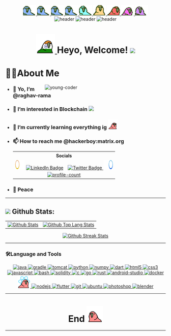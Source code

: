 <div id="parrot-wave" align="center">
  <a href="#">
    <img src="https://github.com/jmhobbs/cultofthepartyparrot.com/blob/main/parrots/wave1parrot.gif" width="40px"/>
  </a>
  <a href="#">
    <img src="https://github.com/jmhobbs/cultofthepartyparrot.com/blob/main/parrots/wave2parrot.gif" width="40px"/>
  </a>
  <a href="#">
    <img src="https://github.com/jmhobbs/cultofthepartyparrot.com/blob/main/parrots/wave3parrot.gif" width="40px"/>
  </a>
  <a href="#">
    <img src="https://github.com/jmhobbs/cultofthepartyparrot.com/blob/main/parrots/wave4parrot.gif" width="40px"/>
  </a>
  <a href="#">
    <img src="https://github.com/jmhobbs/cultofthepartyparrot.com/blob/main/parrots/wave5parrot.gif" width="40px"/>
  </a>
  <a href="#">
    <img src="https://github.com/jmhobbs/cultofthepartyparrot.com/blob/main/parrots/wave6parrot.gif" width="40px"/>
  </a>
  <a href="#">
    <img src="https://github.com/jmhobbs/cultofthepartyparrot.com/blob/main/parrots/wave7parrot.gif" width="40px"/>
  </a>
  <a href="#">
    <img src="https://github.com/jmhobbs/cultofthepartyparrot.com/blob/main/parrots/wave8parrot.gif" width="40px"/>
  </a>
  <a href="#">
    <img src="https://github.com/jmhobbs/cultofthepartyparrot.com/blob/main/parrots/wave9parrot.gif" width="40px"/>
  </a>
</div>
<div id="header" align="center">

  <img alt="header" src="https://media.giphy.com/media/26xBwdNu2t2asNaww/giphy.gif" width="280px" height="250px"/>
  <img alt="header" src="https://media.giphy.com/media/VTtANKl0beDFQRLDTh/giphy.gif" width="250px"/>
  <img alt="header" src="https://media.giphy.com/media/26xBwdNu2t2asNaww/giphy.gif" width="280px" height="250px"/>
</div>

<div id="greet" align="center">
  <h1>
      <a href="#">
        <img src="https://github.com/jmhobbs/cultofthepartyparrot.com/blob/main/flags/hd/indiaparrot.gif" width="60px"/>
      </a>
    Heyo, Welcome!
      <a href="#">
        <img src="https://media.giphy.com/media/hvRJCLFzcasrR4ia7z/giphy.gif" width="40px"/>
      </a>
  </h1>
</div>

# :man_technologist:About Me
<img align="right" src="https://user-images.githubusercontent.com/91389059/195725622-98f47da8-c666-4072-8aaa-dca8e3b112ac.png" alt="young-coder" width="380px"/>

<ul>
<h3><li>👋 Yo, I’m @raghav-rama</li></h3>
<h3><li>👀 I’m interested in Blockchain <a href="#"><img src="https://cultofthepartyparrot.com/parrots/ethparrot.gif" width="40px"/></a></li></h3>
<h3><li>🌱 I’m currently learning everything ig <a href="#"><img src="https://github.com/jmhobbs/cultofthepartyparrot.com/blob/main/parrots/hd/partyparrot.gif" width="30px"/></a></li></h3>
<h3><li>📫 How to reach me @hackerboy:matrix.org</li></h3>
<table>
  <tr>
    <th colspan="2">Socials</th>
  </tr>
    <tr>
      <td><a href="#"><img src="https://github.com/jmhobbs/cultofthepartyparrot.com/blob/main/parrots/hd/reverseportalorangeparrot.gif" width="30px"/></a>
        <a href="https://www.linkedin.com/in/ritviksingh258/" target="_blank">
        <img src="https://img.shields.io/badge/LinkedIn-blue?style=for-the-badge&logo=linkedin&logoColor=white" alt="LinkedIn Badge"/>
      </a></td>
      <td><a href="https://twitter.com/Raghav__Rama/" target="_blank">
        <img src="https://img.shields.io/badge/Twitter-blue?style=for-the-badge&logo=twitter&logoColor=white" alt="Twitter Badge"/>
        </a>
        <a href="#"><img src="https://github.com/jmhobbs/cultofthepartyparrot.com/blob/main/parrots/hd/reverseportalblueparrot.gif" width="30px"/></a></td>
    </tr>
    <tr>
      <td colspan="2" align="center"><a href="#">
        <img src="https://komarev.com/ghpvc/?username=raghav-rama&style=flat-square&color=blue" alt="profile-count"/>
      </a></td>
    </tr>
</table>
<h3><li>🙏 Peace</li></h3>
</ul>

---
## <img src="https://media.giphy.com/media/WUlplcMpOCEmTGBtBW/giphy.gif" width="40"> Github Stats:

<div id="github-stats" align="center">
    <table>
    <tr border="0px">
    <td>
      <a href="https://github.com/raghav-rama">
        <img src="https://readme-stats-raghav-rama.vercel.app/api?username=raghav-rama&theme=github_dark&show_icons=true&border_radius=25&bg_color=0,161b22,0d1117" alt="Github Stats">
      </a></td>
    <td>
      <a href="https://github.com/raghav-rama">
        <img src="https://readme-stats-raghav-rama.vercel.app/api/top-langs/?username=raghav-rama&layout=compact&theme=github_dark&border_radius=25&bg_color=0,161b22,0d1117" alt="Github Top Lang Stats">
      </a></td>
    </tr>
    </table>
    <a href="https://github.com/raghav-rama">
        <img src="https://github-readme-streak-stats.herokuapp.com?user=raghav-rama&theme=github-dark-blue&border_radius=25&date_format=j%20M%5B%20Y%5D" alt="Github Streak Stats">
    </a>
</div>

---
### :hammer_and_wrench:Language and Tools
<div id="technologies" align="center">
    <a href="https://www.java.com" target="_blank">
        <img src="https://cdn.jsdelivr.net/gh/devicons/devicon/icons/java/java-original.svg" alt="java" height=40px width=40px/>
    </a>
    <a href="https://gradle.org" target="_blank">
        <img src="https://cdn.jsdelivr.net/gh/devicons/devicon/icons/gradle/gradle-plain.svg" alt="gradle" height=40px width=40px/>
    </a>
    <a href="https://tomcat.apache.org" target="_blank">
        <img src="https://cdn.jsdelivr.net/gh/devicons/devicon/icons/tomcat/tomcat-original.svg" alt="tomcat" height=40px width=40px/>
    </a>
    <a href="https://www.python.org" target="_blank">
        <img src="https://cdn.jsdelivr.net/gh/devicons/devicon/icons/python/python-original.svg" alt="python" height=40px width=40px/>
    </a>
    <a href="https://numpy.org" target="_blank">
        <img src="https://cdn.jsdelivr.net/gh/devicons/devicon/icons/numpy/numpy-original.svg" alt="numpy" height=40px width=40px/>
    </a>
    <a href="https://dart.dev/" target="_blank">
        <img src="https://cdn.jsdelivr.net/gh/devicons/devicon/icons/dart/dart-original.svg" alt="dart" height=40px width=40px/>
    </a>
    <a href="#" target="_blank">
        <img src="https://cdn.jsdelivr.net/gh/devicons/devicon/icons/html5/html5-original.svg" alt="html5" height=40px width=40px/>
    </a>
    <a href="#" target="_blank">
        <img src="https://cdn.jsdelivr.net/gh/devicons/devicon/icons/css3/css3-original.svg" alt="css3" height=40px width=40px/>
    </a>
    <a href="#" target="_blank">
        <img src="https://cdn.jsdelivr.net/gh/devicons/devicon/icons/javascript/javascript-original.svg" alt="javascript" height=40px width=40px/>
    </a>
    <a href="https://www.gnu.org/software/bash" target="_blank">
        <img src="https://cdn.jsdelivr.net/gh/devicons/devicon/icons/bash/bash-original.svg" alt="bash" height=40px width=40px/>
    </a>
    <a href="https://soliditylang.org" target="_blank">
        <img src="https://cdn.jsdelivr.net/gh/devicons/devicon/icons/solidity/solidity-plain.svg" alt="solidity" height=40px width=40px/>
    </a>
    <a href="#" target="_blank">
        <img src="https://cdn.jsdelivr.net/gh/devicons/devicon/icons/c/c-original.svg" alt="c" height=40px width=40px/>
    </a>
    <a href="https://go.dev/" target="_blank">
        <img src="https://cdn.jsdelivr.net/gh/devicons/devicon/icons/go/go-original.svg" alt="go" height=40px width=40px/>
    </a>
    <a href="https://www.rust-lang.org/" target="_blank">
        <img src="https://cdn.jsdelivr.net/gh/devicons/devicon/icons/rust/rust-plain.svg" alt="rust" height=40px width=40px/>
    </a>
    <a href="https://developer.android.com/studio" target="_blank">
        <img src="https://cdn.jsdelivr.net/gh/devicons/devicon/icons/androidstudio/androidstudio-original.svg" alt="android-studio" height=40px width=40px/>
    </a>
    <a href="https://www.docker.com/" target="_blank">
        <img src="https://cdn.jsdelivr.net/gh/devicons/devicon/icons/docker/docker-original.svg" alt="docker" height=40px width=40px/>
    </a>
    <a href="https://reactjs.org/" target="_blank">
        <img src="https://github.com/jmhobbs/cultofthepartyparrot.com/blob/main/parrots/hd/reactparrot.gif" alt="reactjs" height=40px width=40px/>
    </a>
    <a href="https://nodejs.org/" target="_blank">
        <img src="https://cdn.jsdelivr.net/gh/devicons/devicon/icons/nodejs/nodejs-original.svg" alt="nodejs" height=40px width=40px/>
    </a>
    <a href="https://flutter.dev/" target="_blank">
        <img src="https://cdn.jsdelivr.net/gh/devicons/devicon/icons/flutter/flutter-original.svg" alt="flutter" height=40px width=40px/>
    </a>
    <a href="https://git-scm.com/" target="_blank">
        <img src="https://cdn.jsdelivr.net/gh/devicons/devicon/icons/git/git-original.svg" alt="git" height=40px width=40px/>
    </a>
    <a href="https://ubuntu.com/" target="_blank">
        <img src="https://cdn.jsdelivr.net/gh/devicons/devicon/icons/ubuntu/ubuntu-plain.svg" alt="ubuntu" height=40px width=40px/>
    </a>
    <a href="https://www.photoshop.com/" target="_blank">
        <img src="https://cdn.jsdelivr.net/gh/devicons/devicon/icons/photoshop/photoshop-plain.svg" alt="photoshop" height=40px width=40px/>
    </a>
    <a href="https://www.blender.org/" target="_blank">
        <img src="https://cdn.jsdelivr.net/gh/devicons/devicon/icons/blender/blender-original.svg" alt="blender" height=40px width=40px/>
    </a>
</div>

---

# <div align="center">End <a href="#"><img src="https://github.com/jmhobbs/cultofthepartyparrot.com/blob/main/parrots/hd/reverseparrot.gif" width="50px"/></a></div>
***
